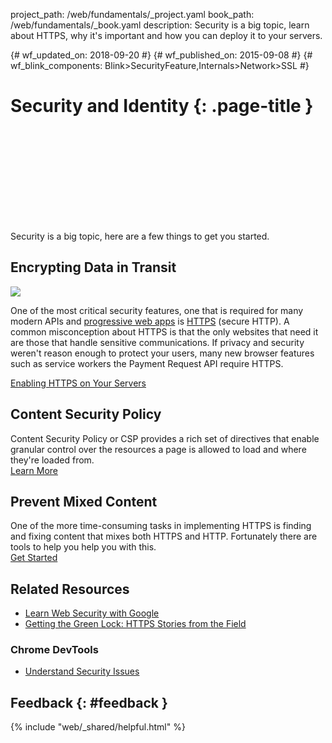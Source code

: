 project_path: /web/fundamentals/_project.yaml
book_path: /web/fundamentals/_book.yaml
description: Security is a big topic, learn about HTTPS, why it's important and how you can deploy it to your servers.

{# wf_updated_on: 2018-09-20 #}
{# wf_published_on: 2015-09-08 #}
{# wf_blink_components: Blink>SecurityFeature,Internals>Network>SSL #}

# Security and Identity {: .page-title }

<div class="video-wrapper">
  <iframe class="devsite-embedded-youtube-video" data-video-id="pgBQn_z3zRE"
          data-autohide="1" data-showinfo="0" frameborder="0" allowfullscreen>
  </iframe>
</div>

Security is a big topic, here are a few things to get you started.

<div class="clearfix"></div>


## Encrypting Data in Transit

<img src="/web/images/content-https-2x.jpg" class="attempt-right">

One of the most critical security features, one that is required for many modern APIs and [progressive web apps](/web/progressive-web-apps/) is [HTTPS](encrypt-in-transit/why-https) (secure HTTP). A common misconception about HTTPS is that the only websites that need it are those that handle sensitive communications. If privacy and security weren't reason enough to protect your users, many new browser features such as service workers the Payment Request API require HTTPS.

[Enabling HTTPS on Your Servers](/web/fundamentals/security/encrypt-in-transit/enable-https)

<div class="attempt-left">
  <h2>Content Security Policy</h2>
  <p>
    Content Security Policy or CSP provides a rich set of directives that
    enable granular control over the resources a page is allowed to load and
    where they're loaded from.<br>
    <a href="csp/">Learn More</a>
  </p>
</div>
<div class="attempt-right">
  <h2>Prevent Mixed Content</h2>
  <p>
    One of the more time-consuming tasks in implementing HTTPS is finding and
    fixing content that mixes both HTTPS and HTTP. Fortunately there are tools
    to help you help you with this.<br>
    <a href="prevent-mixed-content/what-is-mixed-content">Get Started</a>
  </p>
</div>

<div style="clear:both"></div>

## Related Resources

* [Learn Web Security with Google](https://www.youtube.com/watch?v=tgEIo7ZSkbQ)
* [Getting the Green Lock: HTTPS Stories from the
  Field](https://www.youtube.com/watch?v=GoXgl9r0Kjk)

### Chrome DevTools

* [Understand Security Issues](/web/tools/chrome-devtools/security)


## Feedback {: #feedback }

{% include "web/_shared/helpful.html" %}
